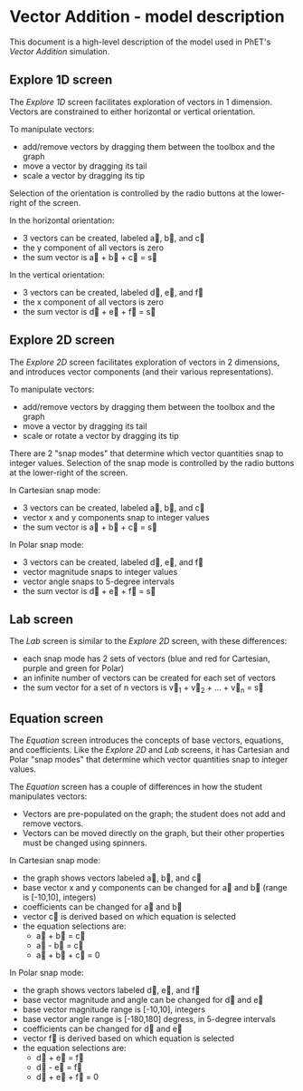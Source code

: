 # Vector Addition - model description

This document is a high-level description of the model used in PhET's _Vector Addition_ simulation.

## Explore 1D screen

The _Explore 1D_ screen facilitates exploration of vectors in 1 dimension. Vectors are constrained to either horizontal or vertical orientation.

To manipulate vectors:
* add/remove vectors by dragging them between the toolbox and the graph
* move a vector by dragging its tail
* scale a vector by dragging its tip

Selection of the orientation is controlled by the radio buttons at the lower-right of the screen.

In the horizontal orientation:
* 3 vectors can be created, labeled a&#8407;, b&#8407;, and c&#8407;
* the y component of all vectors is zero
* the sum vector is a&#8407; + b&#8407; + c&#8407; = s&#8407; 

In the vertical orientation:
* 3 vectors can be created, labeled d&#8407;, e&#8407;, and f&#8407;
* the x component of all vectors is zero
* the sum vector is d&#8407; + e&#8407; + f&#8407; = s&#8407; 

## Explore 2D screen

The _Explore 2D_ screen facilitates exploration of vectors in 2 dimensions, and introduces vector components (and their various representations).

To manipulate vectors:
* add/remove vectors by dragging them between the toolbox and the graph
* move a vector by dragging its tail
* scale or rotate a vector by dragging its tip

There are 2 "snap modes" that determine which vector quantities snap to integer values. Selection of the snap mode is controlled by the radio buttons at the lower-right of the screen.

In Cartesian snap mode:
* 3 vectors can be created, labeled a&#8407;, b&#8407;, and c&#8407;
* vector x and y components snap to integer values
* the sum vector is a&#8407; + b&#8407; + c&#8407; = s&#8407; 

In Polar snap mode:
* 3 vectors can be created, labeled d&#8407;, e&#8407;, and f&#8407;
* vector magnitude snaps to integer values
* vector angle snaps to 5-degree intervals
* the sum vector is d&#8407; + e&#8407; + f&#8407; = s&#8407; 

## Lab screen 

The _Lab_ screen is similar to the _Explore 2D_ screen, with these differences:
* each snap mode has 2 sets of vectors (blue and red for Cartesian, purple and green for Polar)
* an infinite number of vectors can be created for each set of vectors
* the sum vector for a set of n vectors is v&#8407;<sub>1</sub> + v&#8407;<sub>2</sub> + ... + v&#8407;<sub>n</sub> = s&#8407;

## Equation screen

The _Equation_ screen introduces the concepts of base vectors, equations, and coefficients.  Like the _Explore 2D_ and _Lab_ screens, it has Cartesian and Polar "snap modes" that determine which vector quantities snap to integer values.  

The _Equation_ screen has a couple of differences in how the student manipulates vectors:
* Vectors are pre-populated on the graph; the student does not add and remove vectors.
* Vectors can be moved directly on the graph, but their other properties must be changed using spinners.

In Cartesian snap mode:
* the graph shows vectors labeled a&#8407;, b&#8407;, and c&#8407;
* base vector x and y components can be changed for a&#8407; and b&#8407; (range is [-10,10], integers)
* coefficients can be changed for a&#8407; and b&#8407;
* vector c&#8407; is derived based on which equation is selected
* the equation selections are: 
  * a&#8407; + b&#8407; = c&#8407;
  * a&#8407; - b&#8407; = c&#8407;
  * a&#8407; + b&#8407; + c&#8407; = 0

In Polar snap mode:
* the graph shows vectors labeled d&#8407;, e&#8407;, and f&#8407;
* base vector magnitude and angle can be changed for d&#8407; and e&#8407;
* base vector magnitude range is [-10,10], integers
* base vector angle range is [-180,180] degress, in 5-degree intervals
* coefficients can be changed for d&#8407; and e&#8407;
* vector f&#8407; is derived based on which equation is selected
* the equation selections are: 
  * d&#8407; + e&#8407; = f&#8407;
  * d&#8407; - e&#8407; = f&#8407;
  * d&#8407; + e&#8407; + f&#8407; = 0


